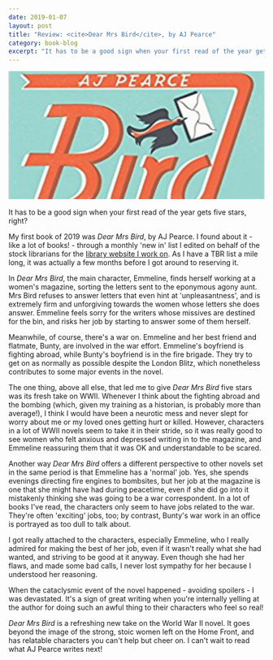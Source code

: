 ```yaml
---
date: 2019-01-07
layout: post
title: "Review: <cite>Dear Mrs Bird</cite>, by AJ Pearce"
category: book-blog
excerpt: "It has to be a good sign when your first read of the year gets five stars, right?"
---
```


![Dear Mrs Bird](/images/dear-mrs-bird.jpg)

It has to be a good sign when your first read of the year gets five stars, right?

My first book of 2019 was <cite>Dear Mrs Bird</cite>, by AJ Pearce. I found about it - like a lot of books! - through a monthly 'new in' list I edited on behalf of the stock librarians for the [library website I work on](https://www.suffolklibraries.co.uk/). As I have a TBR list a mile long, it was actually a few months before I got around to reserving it.

In <cite>Dear Mrs Bird</cite>, the main character, Emmeline, finds herself working at a women's magazine, sorting the letters sent to the eponymous agony aunt. Mrs Bird refuses to answer letters that even hint at 'unpleasantness', and is extremely firm and unforgiving towards the women whose letters she does answer.  Emmeline feels sorry for the writers whose missives are destined for the bin, and risks her job by starting to answer some of them herself.

Meanwhile, of course, there's a war on. Emmeline and her best friend and flatmate, Bunty, are involved in the war effort. Emmeline's boyfriend is fighting abroad, while Bunty's boyfriend is in the fire brigade. They try to get on as normally as possible despite the London Blitz, which nonetheless contributes to some major events in the novel.

The one thing, above all else, that led me to give <cite>Dear Mrs Bird</cite> five stars was its fresh take on WWII. Whenever I think about the fighting abroad and the bombing (which, given my training as a historian, is probably more than average!), I think I would have been a neurotic mess and never slept for worry about me or my loved ones getting hurt or killed. However, characters in a lot of WWII novels seem to take it in their stride, so it was really good to see women who felt anxious and depressed writing in to the magazine, and Emmeline reassuring them that it was OK and understandable to be scared.

Another way <cite>Dear Mrs Bird</cite> offers a different perspective to other novels set in the same period is that Emmeline has a 'normal' job. Yes, she spends evenings directing fire engines to bombsites, but her job at the magazine is one that she might have had during peacetime, even if she did go into it mistakenly thinking she was going to be a war correspondent. In a lot of books I've read, the characters only seem to have jobs related to the war. They're often 'exciting' jobs, too; by contrast, Bunty's war work in an office is portrayed as too dull to talk about.

I got really attached to the characters, especially Emmeline, who I really admired for making the best of her job, even if it wasn't really what she had wanted, and striving to be good at it anyway. Even though she had her flaws, and made some bad calls, I never lost sympathy for her because I understood her reasoning.

When the cataclysmic event of the novel happened - avoiding spoilers - I was devastated. It's a sign of great writing when you're internally yelling at the author for doing such an awful thing to their characters who feel so real!

<cite>Dear Mrs Bird</cite> is a refreshing new take on the World War II novel. It goes beyond the image of the strong, stoic women left on the Home Front, and has relatable characters you can't help but cheer on. I can't wait to read what AJ Pearce writes next!
